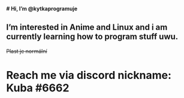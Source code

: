 __# Hi, I’m @kytkaprogramuje__
## I’m interested in Anime and Linux and i am currently learning how to program stuff uwu.
~~Plast je normální~~

# Reach me via discord  nickname: Kuba #6662
